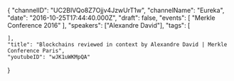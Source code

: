 {
    "channelID": "UC2BlVQo8Z7Ojjv4JzwUrT1w",
    "channelName": "Eureka",
    "date": "2016-10-25T17:44:40.000Z",
    "draft": false,
    "events": [
        "Merkle Conference 2016"
    ],
    "speakers": ["Alexandre David"],
    "tags": [

    ],
    "title": "Blockchains reviewed in context by Alexandre David | Merkle Conference Paris",
    "youtubeID": "wJK1uWKMpQA"
}
